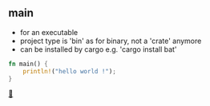 ## main

* for an executable
* project type is 'bin' as for binary, not a 'crate' anymore
* can be installed by cargo e.g. 'cargo install bat'

```rust
fn main() {
    println!("hello world !");
}
```

[📒](https://doc.rust-lang.org/1.17.0/book/functions.html)